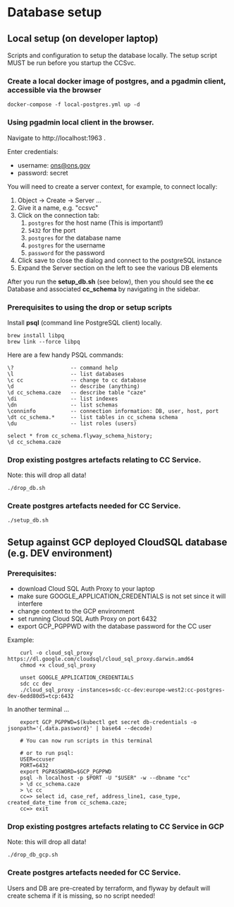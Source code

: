 # Database setup

## Local setup (on developer laptop)

Scripts and configuration to setup the database locally.
The setup script MUST be run before you startup the CCSvc.

### Create a local docker image of postgres, and a pgadmin client, accessible via the browser

```
docker-compose -f local-postgres.yml up -d
```

### Using pgadmin local client in the browser.

Navigate to http://localhost:1963 .

Enter credentials:
- username: ons@ons.gov
- password: secret

You will need to create a server context, for example, to connect locally:

1. Object -> Create -> Server ...
1. Give it a name, e.g. "ccsvc"
1. Click on the connection tab:
    1. `postgres` for the host name (This is important!)
    1. `5432` for the port
    1. `postgres` for the database name
    1. `postgres` for the username
    1. `password` for the password
1. Click save to close the dialog and connect to the postgreSQL instance
1. Expand the Server section on the left to see the various DB elements

After you run the **setup_db.sh** (see below), then you should see the **cc** Database and associated **cc_schema** by navigating in the sidebar.

### Prerequisites to using the drop or setup scripts

Install **psql** (command line PostgreSQL client) locally.

```
brew install libpq
brew link --force libpq
```

Here are a few handy PSQL commands:

```
\?                  -- command help
\l                  -- list databases
\c cc               -- change to cc database
\d                  -- describe (anything)
\d cc_schema.caze   -- describe table "caze"
\di                 -- list indexes
\dn                 -- list schemas
\conninfo           -- connection information: DB, user, host, port
\dt cc_schema.*     -- list tables in cc_schema schema
\du                 -- list roles (users)

select * from cc_schema.flyway_schema_history;
\d cc_schema.caze
```

### Drop existing postgres artefacts relating to CC Service.

Note: this will drop all data!

```
./drop_db.sh
```

### Create postgres artefacts needed for CC Service.

```
./setup_db.sh
```

## Setup against GCP deployed CloudSQL database (e.g. DEV environment)

### Prerequisites:

- download Cloud SQL Auth Proxy to your laptop
- make sure GOOGLE_APPLICATION_CREDENTIALS is not set since it will interfere
- change context to the GCP environment
- set running Cloud SQL Auth Proxy on port 6432
- export GCP_PGPPWD with the database password for the CC user

Example:

```
    curl -o cloud_sql_proxy https://dl.google.com/cloudsql/cloud_sql_proxy.darwin.amd64
    chmod +x cloud_sql_proxy

    unset GOOGLE_APPLICATION_CREDENTIALS
    sdc cc dev
    ./cloud_sql_proxy -instances=sdc-cc-dev:europe-west2:cc-postgres-dev-6edd80d5=tcp:6432
```

In another terminal ...

```
    export GCP_PGPPWD=$(kubectl get secret db-credentials -o jsonpath='{.data.password}' | base64 --decode)

    # You can now run scripts in this terminal
    
    # or to run psql:
    USER=ccuser
    PORT=6432
    export PGPASSWORD=$GCP_PGPPWD
    psql -h localhost -p $PORT -U "$USER" -w --dbname "cc"
    > \d cc_schema.caze
    > \c cc
    cc=> select id, case_ref, address_line1, case_type, created_date_time from cc_schema.caze;
    cc=> exit
```

### Drop existing postgres artefacts relating to CC Service in GCP

Note: this will drop all data!

```
./drop_db_gcp.sh
```

### Create postgres artefacts needed for CC Service.

Users and DB are pre-created by terraform, and flyway by default will create schema if it is missing, so no script needed!


